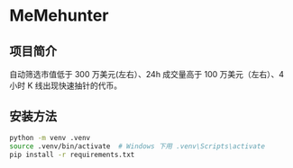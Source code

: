 # MeMehunter

## 项目简介
自动筛选市值低于 300 万美元(左右）、24h 成交量高于 100 万美元（左右）、4 小时 K 线出现快速抽针的代币。

## 安装方法
```bash
python -m venv .venv
source .venv/bin/activate  # Windows 下用 .venv\Scripts\activate
pip install -r requirements.txt